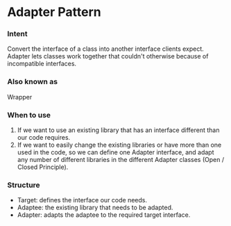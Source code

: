 # Adapter Pattern

### Intent

Convert the interface of a class into another interface clients expect. Adapter lets classes work together that couldn't otherwise because of incompatible interfaces.

### Also known as

Wrapper

### When to use

1. If we want to use an existing library that has an interface different than our code requires.
2. If we want to easily change the existing libraries or have more than one used in the code, so we can define one Adapter interface, and adapt any number of different libraries in the different Adapter classes (Open / Closed Principle).

### Structure

- Target: defines the interface our code needs.
- Adaptee: the existing library that needs to be adapted.
- Adapter: adapts the adaptee to the required target interface.
